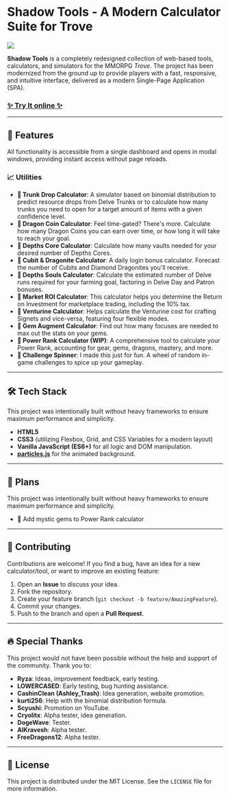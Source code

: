 # Shadow Tools - A Modern Calculator Suite for Trove

![](https://i.ibb.co/gZC7p3Cs/logo.png) 

**Shadow Tools** is a completely redesigned collection of web-based tools, calculators, and simulators for the MMORPG *Trove*. The project has been modernized from the ground up to provide players with a fast, responsive, and intuitive interface, delivered as a modern Single-Page Application (SPA).

### [✨ Try It online ✨](https://eatherbone.ru/trove/)

---

## 🚀 Features

All functionality is accessible from a single dashboard and opens in modal windows, providing instant access without page reloads.

### 📈 Utilities

*   **🔹 Trunk Drop Calculator**: A simulator based on binomial distribution to predict resource drops from Delve Trunks or to calculate how many trunks you need to open for a target amount of items with a given confidence level. 
*   **🔹 Dragon Coin Calculator**: Feel time-gated? There's more. Calculate how many Dragon Coins you can earn over time, or how long it will take to reach your goal.   
*   **🔹 Depths Core Calculator**: Calculate how many vaults needed for your desired number of Depths Cores.
*   **🔹 Cubit & Dragonite Calculator**: A daily login bonus calculator. Forecast the number of Cubits and Diamond Dragonites you'll receive.
*   **🔹 Depths Souls Calculator**: Calculate the estimated number of Delve runs required for your farming goal, factoring in Delve Day and Patron bonuses.
*   **🔹 Market ROI Calculator**: This calculator helps you determine the Return on Investment for marketplace trading, including the 10% tax. 
*   **🔹 Venturine Calculator**: Helps calculate the Venturine cost for crafting Signets and vice-versa, featuring four flexible modes. 
*   **🔹 Gem Augment Calculator**: Find out how many focuses are needed to max out the stats on your gems. 
*   **🔸 Power Rank Calculator (WIP)**: A comprehensive tool to calculate your Power Rank, accounting for gear, gems, dragons, mastery, and more. 
*   **🔹 Challenge Spinner**: I made this just for fun. A wheel of random in-game challenges to spice up your gameplay.
      
---

## 🛠️ Tech Stack

This project was intentionally built without heavy frameworks to ensure maximum performance and simplicity.

*   **HTML5**
*   **CSS3** (utilizing Flexbox, Grid, and CSS Variables for a modern layout)
*   **Vanilla JavaScript (ES6+)** for all logic and DOM manipulation.
*   **[particles.js](https://github.com/VincentGarreau/particles.js/)** for the animated background.

---

## 📃 Plans

This project was intentionally built without heavy frameworks to ensure maximum performance and simplicity.

*  🔸 Add mystic gems to Power Rank calculator
  
---
## 🤝 Contributing

Contributions are welcome! If you find a bug, have an idea for a new calculator/tool, or want to improve an existing feature:

1.  Open an **Issue** to discuss your idea.
2.  Fork the repository.
3.  Create your feature branch (`git checkout -b feature/AmazingFeature`).
4.  Commit your changes.
5.  Push to the branch and open a **Pull Request**.

---

## 🔥 Special Thanks

This project would not have been possible without the help and support of the community. Thank you to:

*   **Ryza**: Ideas, improvement feedback, early testing.
*   **LOWERCASED**: Early testing, bug hunting assistance.
*   **CashinClean (Ashley_Trash)**: Idea generation, website promotion.
*   **kurti256**: Help with the binomial distribution formula.
*   **Scyushi**: Promotion on YouTube.
*   **Cryolitx**: Alpha tester, idea generation.
*   **DogeWave**: Tester.
*   **AlKravesh**: Alpha tester.
*   **FreeDragons12**: Alpha tester.

---

## 📜 License


This project is distributed under the MIT License. See the `LICENSE` file for more information.

